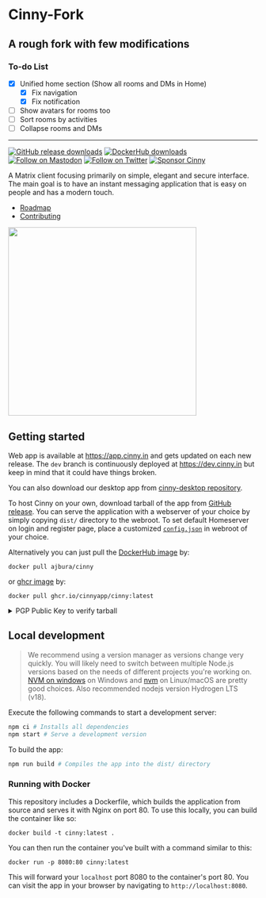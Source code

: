# Cinny-Fork

## A rough fork with few modifications

### To-do List

- [x] Unified home section (Show all rooms and DMs in Home)
  - [x] Fix navigation
  - [x] Fix notification
- [ ] Show avatars for rooms too
- [ ] Sort rooms by activities
- [ ] Collapse rooms and DMs

---

<p>
    <a href="https://github.com/ajbura/cinny/releases">
        <img alt="GitHub release downloads" src="https://img.shields.io/github/downloads/ajbura/cinny/total?logo=github&style=social"></a>
    <a href="https://hub.docker.com/r/ajbura/cinny">
        <img alt="DockerHub downloads" src="https://img.shields.io/docker/pulls/ajbura/cinny?logo=docker&style=social"></a>
    <a href="https://fosstodon.org/@cinnyapp">
        <img alt="Follow on Mastodon" src="https://img.shields.io/mastodon/follow/106845779685925461?domain=https%3A%2F%2Ffosstodon.org&logo=mastodon&style=social"></a>
    <a href="https://twitter.com/intent/follow?screen_name=cinnyapp">
        <img alt="Follow on Twitter" src="https://img.shields.io/twitter/follow/cinnyapp?logo=twitter&style=social"></a>
    <a href="https://cinny.in/#sponsor">
        <img alt="Sponsor Cinny" src="https://img.shields.io/opencollective/all/cinny?logo=opencollective&style=social"></a>
</p>

A Matrix client focusing primarily on simple, elegant and secure interface. The main goal is to have an instant messaging application that is easy on people and has a modern touch.
- [Roadmap](https://github.com/orgs/cinnyapp/projects/1)
- [Contributing](./CONTRIBUTING.md)

<img align="center" src="https://raw.githubusercontent.com/cinnyapp/cinny-site/main/assets/preview2-light.png" height="380">

## Getting started
Web app is available at https://app.cinny.in and gets updated on each new release. The `dev` branch is continuously deployed at https://dev.cinny.in but keep in mind that it could have things broken.

You can also download our desktop app from [cinny-desktop repository](https://github.com/cinnyapp/cinny-desktop).

To host Cinny on your own, download tarball of the app from [GitHub release](https://github.com/cinnyapp/cinny/releases/latest).
You can serve the application with a webserver of your choice by simply copying `dist/` directory to the webroot. 
To set default Homeserver on login and register page, place a customized [`config.json`](config.json) in webroot of your choice.

Alternatively you can just pull the [DockerHub image](https://hub.docker.com/r/ajbura/cinny) by:
```
docker pull ajbura/cinny
```
or [ghcr image](https://github.com/cinnyapp/cinny/pkgs/container/cinny) by:
```
docker pull ghcr.io/cinnyapp/cinny:latest
```

<details>
<summary>PGP Public Key to verify tarball</summary>

```
-----BEGIN PGP PUBLIC KEY BLOCK-----

mQGNBGJw/g0BDAC8qQeLqDMzYzfPyOmRlHVEoguVTo+eo1aVdQH2X7OELdjjBlyj
6d6c1adv/uF2g83NNMoQY7GEeHjRnXE4m8kYSaarb840pxrYUagDc0dAbJOGaCBY
FKTo7U1Kvg0vdiaRuus0pvc1NVdXSxRNQbFXBSwduD+zn66TI3HfcEHNN62FG1cE
K1jWDwLAU0P3kKmj8+CAc3h9ZklPu0k/+t5bf/LJkvdBJAUzGZpehbPL5f3u3BZ0
leZLIrR8uV7PiV5jKFahxlKR5KQHld8qQm+qVhYbUzpuMBGmh419I6UvTzxuRcvU
Frn9ttCEzV55Y+so4X2e4ZnB+5gOnNw+ecifGVdj/+UyWnqvqqDvLrEjjK890nLb
Pil4siecNMEpiwAN6WSmKpWaCwQAHEGDVeZCc/kT0iYfj5FBcsTVqWiO6eaxkUlm
jnulqWqRrlB8CJQQvih/g//uSEBdzIibo+ro+3Jpe120U/XVUH62i9HoRQEm6ADG
4zS5hIq4xyA8fL8AEQEAAbQdQ2lubnlBcHAgPGNpbm55YXBwQGdtYWlsLmNvbT6J
AdQEEwEIAD4WIQSRri2MHidaaZv+vvuUMwx6UK/M8wUCYnD+DQIbAwUJA8JnAAUL
CQgHAgYVCgkICwIEFgIDAQIeAQIXgAAKCRCUMwx6UK/M88ApC/9HAdbum1lYBC0s
1k7GwP2A7B4sQtBWjy771BzybWlHeaeG+BGJwg4YiuowXZMm5dubFJFoI/CfeY07
B5aK40/bmT6Xcfkp0VA74c1wUpubBUEJN7tH5HG/OGd9BKeq9E/HHtVaJLVT1k3w
Rhv9VuHO6nR30EEp7IDthftotl5S4lio3+W0pKk4TAKV8vjaCNp3y/lAHzoP1BU9
bUSao+7GXVeArKBjuqxN+t1uuiaxPH4L0oe2pMVjTig04zGJM5fTVoly859MEcC/
R7Taq9RWGfXFmgCXy8Dviz3eOD90vqpCzhX4+ypK0cp2X0UwhMH4dpKUzExmdbhl
eBO5GcHB4VxvloRBNf9/Lr7YOTgWejMUw+MlhZE2RE8unfW1LnM/cjL4dhXzO/XB
FUHHNq8d6d4e02rfWqw7mZo2/NVJgFRcvzw2rgx7w7CKtCNwF4lNjUetB2waZzDb
fAE0kwhK4Iuwvy12JOBzL0Yy9MxANtwUryr/LQz9AmdT4Rwnp0S5AY0EYnD+DQEM
ANOu/d6ZMF8bW+Df9RDCUQKytbaZfa+ZbIHBus7whCD/SQMOhPKntv3HX7SmMCs+
5i27kJMu4YN623JCS7hdCoXVO1R5kXCEcneW/rPBMDutaM472YvIWMIqK9Wwl5+0
Piu2N+uTkKhe9uS2u7eN+Khef3d7xfjGRxoppM+xI9dZO+jhYiy8LuC0oBohTjJq
QPqfGDpowBwRkkOsGz/XVcesJ1Pzg4bKivTS9kZjZSyT9RRSY8As0sVUN57AwYul
s1+eh00n/tVpi2Jj9pCm7S0csSXvXj8v2OTdK1jt4YjpzR0/rwh4+/xlOjDjZEqH
vMPhpzpbgnwkxZ3X8BFne9dJ3maC5zQ3LAeCP5m1W0hXzagYhfyjo74slJgD1O8c
LDf2Oxc5MyM8Y/UK497zfqSPfgT3NhQmhHzk83DjXw3I6Z3A3U+Jp61w0eBRI1nx
H1UIG+gldcAKUTcfwL0lghoT3nmi9JAbvek0Smhz00Bbo8/dx8vwQRxDUxlt7Exx
NwARAQABiQG8BBgBCAAmFiEEka4tjB4nWmmb/r77lDMMelCvzPMFAmJw/g0CGwwF
CQPCZwAACgkQlDMMelCvzPPT7Qv8CjXUEhphZFLwpBfaNOzRNfIXJST9aDit8zHW
IMmfSpORVfpU71IyIB3o/DtTUPwCeb8nvNJs7aj1QT1ZUSsqFa3yY2S16V/g8+WN
sHca6oDSc1J+A0eEpEL1HbG1b5OPBC0AeGvvMOoqrbqThBZVKg1Jc/0SD3cvKElv
aHeCZCNNmfcZ2Ib4HYhhc8//ZtC9TeI+5J/YesctY1M12EoWMxMrc27Y3P5Pa0BI
Uc3qxWggPq1vOFYsEshL0w99HyJvREJmQA7Fa0crV+rICxyrBxJeNnEvjH/0KCBU
LCkEonLY1QwrxyeeV3VpxGE3zHHE3azOdAjTIoAdzX5f/qhbgYlM68GL2f8xdDkp
O0igSGHWhO4F8BfmE7IOTx1Bi7daczp8nCFxh73cKpKB0RUsd9xxrqYpovjmEAlo
w7aHpdzt64NQcsrbK10OSVDF3gFa9Vz20/NQvdUrp8jGmAb/8+nYqI94Jsc28H36
UeGsouhyuITLwEhScounZDqop+Dx
=Zg+6
-----END PGP PUBLIC KEY BLOCK-----
```
</details>

## Local development
> We recommend using a version manager as versions change very quickly. You will likely need to switch 
between multiple Node.js versions based on the needs of different projects you're working on. [NVM on windows](https://github.com/coreybutler/nvm-windows#installation--upgrades) on Windows and [nvm](https://github.com/nvm-sh/nvm) on Linux/macOS are pretty good choices. Also recommended nodejs version Hydrogen LTS (v18).

Execute the following commands to start a development server:
```sh
npm ci # Installs all dependencies
npm start # Serve a development version
```

To build the app:
```sh
npm run build # Compiles the app into the dist/ directory
```

### Running with Docker
This repository includes a Dockerfile, which builds the application from source and serves it with Nginx on port 80. To
use this locally, you can build the container like so:
```
docker build -t cinny:latest .
```

You can then run the container you've built with a command similar to this:
```
docker run -p 8080:80 cinny:latest
```

This will forward your `localhost` port 8080 to the container's port 80. You can visit the app in your browser by navigating to `http://localhost:8080`.
